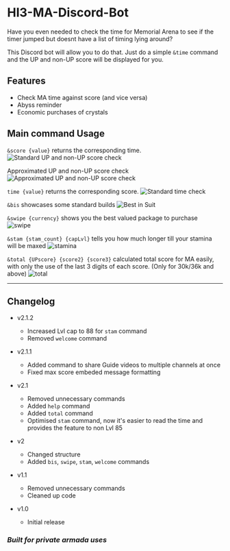 # HI3-MA-Discord-Bot

Have you even needed to check the time for Memorial Arena to see if the timer jumped but doesnt have a list of timing lying around?

This Discord bot will allow you to do that. Just do a simple `&time` command and the UP and non-UP score will be displayed for you.

## Features

- Check MA time against score (and vice versa)
- Abyss reminder
- Economic purchases of crystals

## Main command Usage

`&score {value}` returns the corresponding time.
![Standard UP and non-UP score check](https://cdn.discordapp.com/attachments/646259831560208385/752188176398942259/unknown.png)

Approximated UP and non-UP score check
![Approximated UP and non-UP score check](https://cdn.discordapp.com/attachments/646259831560208385/752188680160149574/unknown.png)

`time {value}` returns the corresponding score.
![Standard time check](https://cdn.discordapp.com/attachments/646259831560208385/752188376609980446/unknown.png)

`&bis` showcases some standard builds
![Best in Suit](https://cdn.discordapp.com/attachments/646259831560208385/752188845965180989/unknown.png)

`&swipe {currency}` shows you the best valued package to purchase
![swipe](https://cdn.discordapp.com/attachments/646259831560208385/752189271372333087/unknown.png)

`&stam {stam_count} {capLvl}` tells you how much longer till your stamina will be maxed
![stamina](https://cdn.discordapp.com/attachments/646259831560208385/804755238107611206/unknown.png)

`&total {UPscore} {score2} {score3}` calculated total score for MA easily, with only the use of the last 3 digits of each score. (Only for 30k/36k and above)
![total](https://cdn.discordapp.com/attachments/646259831560208385/804755029491187772/unknown.png)

---

## Changelog

- v2.1.2
  - Increased Lvl cap to 88 for `stam` command
  - Removed `welcome` command

- v2.1.1
  - Added command to share Guide videos to multiple channels at once
  - Fixed max score embeded message formatting

- v2.1
  - Removed unnecessary commands
  - Added `help` command
  - Added `total` command
  - Optimised `stam` command, now it's easier to read the time and provides the feature to non Lvl 85

- v2
  - Changed structure
  - Added `bis`, `swipe`, `stam`, `welcome` commands

- v1.1
  - Removed unnecessary commands
  - Cleaned up code

- v1.0
  - Initial release

### _Built for private armada uses_
